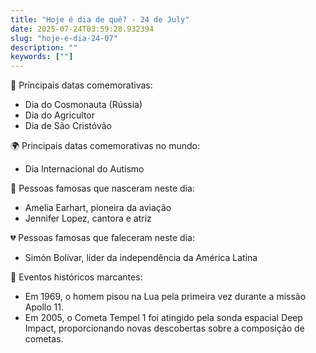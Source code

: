 ```yaml
---
title: "Hoje é dia de quê? - 24 de July"
date: 2025-07-24T03:59:28.932394
slug: "hoje-e-dia-24-07"
description: ""
keywords: [""]
---
```


🎉 Principais datas comemorativas:

- Dia do Cosmonauta (Rússia)
- Dia do Agricultor
- Dia de São Cristóvão

🌍 Principais datas comemorativas no mundo:

- Dia Internacional do Autismo

🌟 Pessoas famosas que nasceram neste dia:

- Amelia Earhart, pioneira da aviação
- Jennifer Lopez, cantora e atriz

💔 Pessoas famosas que faleceram neste dia:

- Simón Bolívar, líder da independência da América Latina

📰 Eventos históricos marcantes:

- Em 1969, o homem pisou na Lua pela primeira vez durante a missão Apollo 11.
- Em 2005, o Cometa Tempel 1 foi atingido pela sonda espacial Deep Impact, proporcionando novas descobertas sobre a composição de cometas.